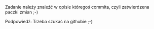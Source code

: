 Zadanie należy znaleźć w opisie któregoś commita, czyli zatwierdzena paczki zmian ;-)

Podpowiedź: Trzeba szukać na githubie ;-)
